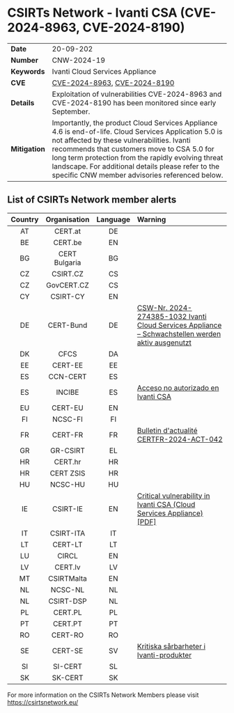 # CSIRTs Network - Ivanti CSA (CVE-2024-8963, CVE-2024-8190)
|   |   | 	
|---|---|
| **Date** | 20-09-202 |
| **Number** | CNW-2024-19 | 
| **Keywords** | Ivanti Cloud Services Appliance | 
| **CVE** | [CVE-2024-8963](https://forums.ivanti.com/s/article/Security-Advisory-Ivanti-CSA-4-6-Cloud-Services-Appliance-CVE-2024-8963), [CVE-2024-8190](https://forums.ivanti.com/s/article/Security-Advisory-Ivanti-Cloud-Service-Appliance-CSA-CVE-2024-8190) | 
| **Details** | Exploitation of vulnerabilities CVE-2024-8963 and CVE-2024-8190 has been monitored since early September. |
| **Mitigation** | Importantly, the product Cloud Services Appliance 4.6 is end-of-life. Cloud Services Application 5.0 is not affected by these vulnerabilities. Ivanti recommends that customers move to CSA 5.0 for long term protection from the rapidly evolving threat landscape. For additional details please refer to the specific CNW member advisories referenced below. |


## List of CSIRTs Network member alerts

| Country | Organisation | Language | Warning |
| :-----: | :----------: | :------: | :------ | 
| AT | CERT.at | DE | |
| BE | CERT.be | EN | |
| BG | CERT Bulgaria | BG | |
| CZ | CSIRT.CZ | CS | |
| CZ | GovCERT.CZ | CS | |
| CY | CSIRT-CY | EN | |
| DE | CERT-Bund | DE | [CSW-Nr. 2024-274385-1032 Ivanti Cloud Services Appliance – Schwachstellen werden aktiv ausgenutzt](https://www.bsi.bund.de/SharedDocs/Cybersicherheitswarnungen/DE/2024/2024-274385-1032.pdf?__blob=publicationFile) |
| DK | CFCS | DA | |
| EE | CERT-EE | EE | |
| ES | CCN-CERT | ES | |
| ES | INCIBE | ES | [Acceso no autorizado en Ivanti CSA](https://www.incibe.es/incibe-cert/alerta-temprana/avisos/acceso-no-autorizado-en-ivanti-csa) |
| EU | CERT-EU | EN | |
| FI | NCSC-FI | FI | |
| FR | CERT-FR | FR | [Bulletin d'actualité CERTFR-2024-ACT-042](https://www.cert.ssi.gouv.fr/actualite/CERTFR-2024-ACT-042/) |
| GR | GR-CSIRT | EL | |
| HR | CERT.hr | HR | |
| HR | CERT ZSIS | HR | |
| HU | NCSC-HU | HU | |
| IE | CSIRT-IE | EN | [Critical vulnerability in Ivanti CSA (Cloud Services Appliance) [PDF]](https://www.ncsc.gov.ie/pdfs/2409200152_Vuln_Avanti_CSA.pdf) |
| IT | CSIRT-ITA | IT | |
| LT | CERT-LT | LT | |
| LU | CIRCL | EN | |
| LV | CERT.lv | LV | |
| MT | CSIRTMalta | EN | |
| NL | NCSC-NL | NL | |
| NL | CSIRT-DSP | NL | |
| PL | CERT.PL | PL | |
| PT | CERT.PT | PT | |
| RO | CERT-RO | RO | |
| SE | CERT-SE | SV | [Kritiska sårbarheter i Ivanti-produkter](https://cert.se/2024/09/kritiska-sarbarheter-i-ivantiprodukter.html) |
| SI | SI-CERT | SL | |
| SK | SK-CERT | SK | |

 

For more information on the CSIRTs Network Members please visit https://csirtsnetwork.eu/ 
